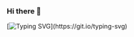 ### Hi there 👋
[![Typing SVG](https://readme-typing-svg.herokuapp.com?font=Fira+Code&duration=3000&pause=1000&color=2418F7&width=500&height=100&lines=Hi%2C+I'm+@Intelligence+%F0%9F%98%87;I'm+a+FrontEnd+developer+%F0%9F%98%81;I+Love+React+More+%F0%9F%91%8A%F0%9F%92%9B;Tailwind+Makes+life+More+Easy%F0%9F%91%8C+%F0%9F%92%99%F0%9F%92%9B;+Looking+forward+to+becoming+a+fullStack+Developer+;+Message+me+on+twitter:+@I_n_telligence.+;)](https://git.io/typing-svg)

<!-- +%F0%9F%91%8C+%F0%9F%92%99%F0%9F%92%9B -->
<!--
**Intelligence247/Intelligence247** is a ✨ _special_ ✨ repository because its `README.md` (this file) appears on your GitHub profile.

Here are some ideas to get you started:

- 🔭 I’m currently working on ...
- 🌱 I’m currently learning ...
- 👯 I’m looking to collaborate on ...
- 🤔 I’m looking for help with ...
- 💬 Ask me about ...
- 📫 How to reach me: ...
- 😄 Pronouns: ...
- ⚡ Fun fact: ...
-->

<!-- Hi, my name is intee
I am a frontEnd Developer
I love building 
TailWind makes life easy for me 
I love ract more
I am a frontEnd developer that 
+Looking+forward+to+becoming+a+fullStack+Developer+
+Message+me+on+twitter:+@I_n_telligence+ -->